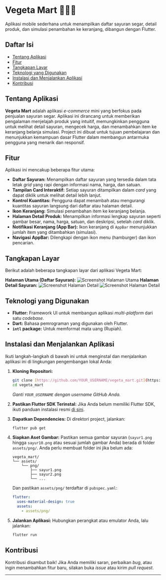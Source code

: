 # Vegeta Mart 🥦🥕🛒

Aplikasi mobile sederhana untuk menampilkan daftar sayuran segar, detail produk, dan simulasi penambahan ke keranjang, dibangun dengan Flutter.

## Daftar Isi

* [Tentang Aplikasi](#tentang-aplikasi)
* [Fitur](#fitur)
* [Tangkapan Layar](#tangkapan-layar)
* [Teknologi yang Digunakan](#teknologi-yang-digunakan)
* [Instalasi dan Menjalankan Aplikasi](#instalasi-dan-menjalankan-aplikasi)
* [Kontribusi](#kontribusi)

## Tentang Aplikasi

**Vegeta Mart** adalah aplikasi _e-commerce_ mini yang berfokus pada penjualan sayuran segar. Aplikasi ini dirancang untuk memberikan pengalaman menjelajah produk yang intuitif, memungkinkan pengguna untuk melihat detail sayuran, mengecek harga, dan menambahkan item ke keranjang belanja simulasi. Project ini dibuat untuk tujuan pembelajaran dan menunjukkan kemampuan dasar Flutter dalam membangun antarmuka pengguna yang menarik dan responsif.

## Fitur

Aplikasi ini mencakup beberapa fitur utama:

* **Daftar Sayuran:** Menampilkan daftar sayuran yang tersedia dalam tata letak _grid_ yang rapi dengan informasi nama, harga, dan satuan.
* **Tampilan Card Interaktif:** Setiap sayuran ditampilkan dalam _card_ yang dapat diklik untuk melihat detail lebih lanjut.
* **Kontrol Kuantitas:** Pengguna dapat menambah atau mengurangi kuantitas sayuran langsung dari daftar atau halaman detail.
* **Ikon Keranjang:** Simulasi penambahan item ke keranjang belanja.
* **Halaman Detail Produk:** Menampilkan informasi lengkap sayuran seperti gambar besar, nama, harga, satuan, dan deskripsi, setelah _card_ diklik.
* **Notifikasi Keranjang (App Bar):** Ikon keranjang di `AppBar` menunjukkan jumlah item yang ditambahkan (simulasi).
* **Navigasi AppBar:** Dilengkapi dengan ikon menu (hamburger) dan ikon pencarian.

## Tangkapan Layar

Berikut adalah beberapa tangkapan layar dari aplikasi Vegeta Mart:

**Halaman Utama (Daftar Sayuran):**
![Screenshot Halaman Utama](https://github.com/rizaljael/vegeta_mart/blob/main/screenshots/Screenshot_1750124512.png?raw=true)
**Halaman Detail Sayuran:**
![Screenshot Halaman Detail](https://github.com/rizaljael/vegeta_mart/blob/main/screenshots/Screenshot_1750124523.png?raw=true)
![Screenshot Halaman Detail](https://github.com/rizaljael/vegeta_mart/blob/main/screenshots/Screenshot_1750124523.png?raw=true)

## Teknologi yang Digunakan

* **Flutter:** Framework UI untuk membangun aplikasi _multi-platform_ dari satu _codebase_.
* **Dart:** Bahasa pemrograman yang digunakan oleh Flutter.
* **`intl` package:** Untuk memformat mata uang (Rupiah).

## Instalasi dan Menjalankan Aplikasi

Ikuti langkah-langkah di bawah ini untuk menginstal dan menjalankan aplikasi ini di lingkungan pengembangan lokal Anda:

1.  **Kloning Repositori:**
    ```bash
    git clone [https://github.com/YOUR_USERNAME/vegeta_mart.git](https://github.com/YOUR_USERNAME/vegeta_mart.git)
    cd vegeta_mart
    ```
    _Ganti `YOUR_USERNAME` dengan username GitHub Anda._

2.  **Pastikan Flutter SDK Terinstal:**
    Jika Anda belum memiliki Flutter SDK, ikuti panduan instalasi resmi [di sini](https://flutter.dev/docs/get-started/install).

3.  **Dapatkan Dependencies:**
    Di direktori project, jalankan:
    ```bash
    flutter pub get
    ```

4.  **Siapkan Aset Gambar:**
    Pastikan semua gambar sayuran (`sayur1.png` hingga `sayur10.png` atau sesuai jumlah gambar Anda) berada di folder `assets/png/`. Anda perlu membuat folder ini jika belum ada:
    ```
    vegeta_mart/
    └── assets/
        └── png/
            ├── sayur1.png
            ├── sayur2.png
            └── ...
    ```
    Dan pastikan `assets/png/` terdaftar di `pubspec.yaml`:
    ```yaml
    flutter:
      uses-material-design: true
      assets:
        - assets/png/
    ```

5.  **Jalankan Aplikasi:**
    Hubungkan perangkat atau emulator Anda, lalu jalankan:
    ```bash
    flutter run
    ```

## Kontribusi

Kontribusi disambut baik! Jika Anda memiliki saran, perbaikan _bug_, atau ingin menambahkan fitur baru, silakan buka _issue_ atau kirim _pull request_.


---
